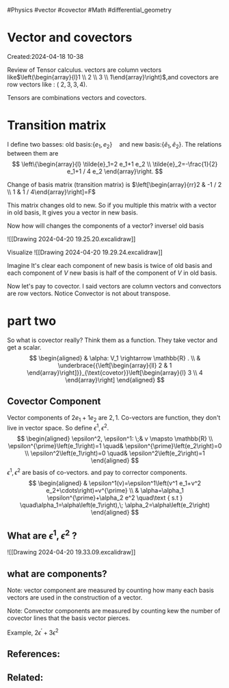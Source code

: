 #Physics #vector #covector #Math #differential_geometry
# Vector and covectors
Created:2024-04-18 10-38


Review of Tensor calculus.
vectors are column vectors like$\left(\begin{array}{l}1 \\ 2 \\ 3 \\ 1\end{array}\right)$,and  covectors are row vectors like : $(\left.\ 2,3,3,4\right)$.

Tensors are combinations vectors and covectors.

# Transition matrix

I define two basses: old basis:$\left\{e_1, e_2\right\} \quad$and new basis:$\left\{\tilde{e}_1, \tilde{e}_2\right\}$. The relations between them are
$$
\left\{\begin{array}{l}
\tilde{e}_1=2 e_1+1 e_2 \\
\tilde{e}_2=-\frac{1}{2} e_1+1 / 4 e_2
\end{array}\right.
$$

Change of basis matrix (transition matrix) is $\left[\begin{array}{rr}2 & -1 / 2 \\ 1 & 1 / 4\end{array}\right]=F$

This matrix changes old to new. So if you multiple this matrix with a vector in old basis, It gives you a vector in new basis.

Now how will changes the components of a vector? inverse!
old basis

![[Drawing 2024-04-20 19.25.20.excalidraw]]


Visualize
![[Drawing 2024-04-20 19.29.24.excalidraw]]

Imagine
It's clear each component of new basis is twice of old basis and each component of $V$ new basis is half of the component of $V$ in old basis.

Now let's pay to covector. I said vectors are column vectors and convectors are row vectors. Notice Convector is not about transpose.

# part two


So what is covector really? Think them as a function. They take vector and get a scalar.
$$
\begin{aligned}
& \alpha: V_1 \rightarrow \mathbb{R} . \\
& \underbrace{{\left[\begin{array}{ll}
2 & 1
\end{array}\right]}}_{\text{covetor}}\left[\begin{array}{l}
3 \\
4
\end{array}\right]
\end{aligned}
$$

## Covector Component
Vector components of $2 e_1\; +\;1 e_2$ are $2,1$. Co-vectors are function, they don't live in vector space. So define $\epsilon^1, \epsilon^2$.
$$
\begin{aligned}
\epsilon^2, \epsilon^1: \;& v \mapsto \mathbb{R} \\
\epsilon^{\prime}\left(e_1\right)=1 \quad& \epsilon^{\prime}\left(e_2\right)=0 \\
\epsilon^2\left(e_1\right)=0 \quad& \epsilon^2\left(e_2\right)=1
\end{aligned}
$$
$\epsilon^1, \epsilon^2$ are basis of co-vectors. and pay to corrector components.
$$
\begin{aligned}
& \epsilon^1(v)=\epsilon^1\left(v^1 e_1+v^2 e_2+\cdots\right)=v^{\prime} \\
& \alpha=\alpha_1 \epsilon^{\prime}+\alpha_2 e^2 \quad\text { s.t } \quad\alpha_1=\alpha\left(e_1\right),\; \alpha_2=\alpha\left(e_2\right)
\end{aligned}
$$

## What are $\epsilon^1, \epsilon^2$ ?

![[Drawing 2024-04-20 19.33.09.excalidraw]]
## what are components?

Note: vector component are measured by counting how many each basis vectors are used in the construction of a vector.

Note: Convector components are measured by counting kew the number of covector lines that the basis vector pierces.


Example, $2 \epsilon^{\prime}+3 \epsilon^2$


## References:

## Related:



